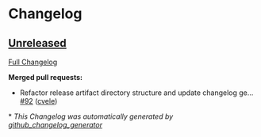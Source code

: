 # Changelog

## [Unreleased](https://github.com/cvele/playnite_web_mqtt/tree/HEAD)

[Full Changelog](https://github.com/cvele/playnite_web_mqtt/compare/v0.0.7...HEAD)

**Merged pull requests:**

- Refactor release artifact directory structure and update changelog ge… [\#92](https://github.com/cvele/playnite_web_mqtt/pull/92) ([cvele](https://github.com/cvele))



\* *This Changelog was automatically generated by [github_changelog_generator](https://github.com/github-changelog-generator/github-changelog-generator)*
